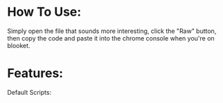 # How To Use:

Simply open the file that sounds more interesting, click the "Raw" button, then copy the code and paste it into the chrome console when you're on blooket.
# Features:

Default Scripts:
